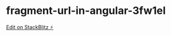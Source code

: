 # fragment-url-in-angular-3fw1el

[Edit on StackBlitz ⚡️](https://stackblitz.com/edit/fragment-url-in-angular-3fw1el)